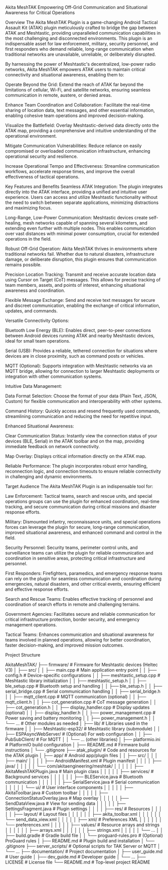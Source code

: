 Akita MeshTAK
Empowering Off-Grid Communication and Situational Awareness for Critical Operations

Overview
The Akita MeshTAK Plugin is a game-changing Android Tactical Assault Kit (ATAK) plugin meticulously crafted to bridge the gap between ATAK and Meshtastic, providing unparalleled communication capabilities in the most challenging and disconnected environments. This plugin is an indispensable asset for law enforcement, military, security personnel, and first responders who demand reliable, long-range communication when traditional networks are unavailable, unreliable, or deliberately disrupted.

By harnessing the power of Meshtastic's decentralized, low-power radio networks, Akita MeshTAK empowers ATAK users to maintain critical connectivity and situational awareness, enabling them to:

Operate Beyond the Grid: Extend the reach of ATAK far beyond the limitations of cellular, Wi-Fi, and satellite networks, ensuring seamless communication in remote, austere, or denied areas.

Enhance Team Coordination and Collaboration: Facilitate the real-time sharing of location data, text messages, and other essential information, enabling cohesive team operations and improved decision-making.

Visualize the Battlefield: Overlay Meshtastic-derived data directly onto the ATAK map, providing a comprehensive and intuitive understanding of the operational environment.

Mitigate Communication Vulnerabilities: Reduce reliance on easily compromised or overloaded communication infrastructure, enhancing operational security and resilience.

Increase Operational Tempo and Effectiveness: Streamline communication workflows, accelerate response times, and improve the overall effectiveness of tactical operations.

Key Features and Benefits
Seamless ATAK Integration: The plugin integrates directly into the ATAK interface, providing a unified and intuitive user experience. Users can access and utilize Meshtastic functionality without the need to switch between separate applications, minimizing distractions and maximizing focus.

Long-Range, Low-Power Communication: Meshtastic devices create self-healing, mesh networks capable of spanning several kilometers, and extending even further with multiple nodes. This enables communication over vast distances with minimal power consumption, crucial for extended operations in the field.

Robust Off-Grid Operation: Akita MeshTAK thrives in environments where traditional networks fail. Whether due to natural disasters, infrastructure damage, or deliberate disruption, this plugin ensures that communication remains possible.

Precision Location Tracking: Transmit and receive accurate location data using Cursor on Target (CoT) messages. This allows for precise tracking of team members, assets, and points of interest, enhancing situational awareness and coordination.

Flexible Message Exchange: Send and receive text messages for secure and discreet communication, enabling the exchange of critical information, updates, and commands.

Versatile Connectivity Options:

Bluetooth Low Energy (BLE): Enables direct, peer-to-peer connections between Android devices running ATAK and nearby Meshtastic devices, ideal for small team operations.

Serial (USB): Provides a reliable, tethered connection for situations where devices are in close proximity, such as command posts or vehicles.

MQTT (Optional): Supports integration with Meshtastic networks via an MQTT bridge, allowing for connection to larger Meshtastic deployments or integration with other communication systems.

Intuitive Data Management:

Data Format Selection: Choose the format of your data (Plain Text, JSON, Custom) for flexible communication and interoperability with other systems.

Command History: Quickly access and resend frequently used commands, streamlining communication and reducing the need for repetitive input.

Enhanced Situational Awareness:

Clear Communication Status: Instantly view the connection status of your devices (BLE, Serial) in the ATAK toolbar and on the map, providing immediate feedback on network connectivity.

Map Overlay: Displays critical information directly on the ATAK map.

Reliable Performance: The plugin incorporates robust error handling, reconnection logic, and connection timeouts to ensure reliable connectivity in challenging and dynamic environments.

Target Audience
The Akita MeshTAK Plugin is an indispensable tool for:

Law Enforcement: Tactical teams, search and rescue units, and special operations groups can use the plugin for enhanced coordination, real-time tracking, and secure communication during critical missions and disaster response efforts.

Military: Dismounted infantry, reconnaissance units, and special operations forces can leverage the plugin for secure, long-range communication, improved situational awareness, and enhanced command and control in the field.

Security Personnel: Security teams, perimeter control units, and surveillance teams can utilize the plugin for reliable communication and coordination in sensitive areas, protecting critical infrastructure and personnel.

First Responders: Firefighters, paramedics, and emergency response teams can rely on the plugin for seamless communication and coordination during emergencies, natural disasters, and other critical events, ensuring efficient and effective response efforts.

Search and Rescue Teams: Enables effective tracking of personnel and coordination of search efforts in remote and challenging terrains.

Government Agencies: Facilitates secure and reliable communication for critical infrastructure protection, border security, and emergency management operations.

Tactical Teams: Enhances communication and situational awareness for teams involved in planned operations, allowing for better coordination, faster decision-making, and improved mission outcomes.

Project Structure

AkitaMeshTAK/
├── firmware/ # Firmware for Meshtastic devices (Heltec V3)
│   ├── src/
│   │   ├── main.cpp # Main application entry point
│   │   ├── config.h # Device-specific configurations
│   │   ├── meshtastic_setup.cpp # Meshtastic library initialization
│   │   ├── meshtastic_setup.h
│   │   ├── ble_setup.cpp # Bluetooth setup and handling
│   │   ├── ble_setup.h
│   │   ├── serial_bridge.cpp # Serial communication handling
│   │   ├── serial_bridge.h
│   │   ├── mqtt_client.cpp # MQTT communication (optional)
│   │   ├── mqtt_client.h
│   │   ├── cot_generation.cpp # CoT message generation
│   │   ├── cot_generation.h
│   │   ├── display_handler.cpp # Display updates (optional)
│   │   ├── display_handler.h
│   │   ├── power_management.cpp # Power saving and battery monitoring
│   │   ├── power_management.h
│   │   └── ... # Other modules as needed
│   ├── lib/ # Libraries used in the firmware
│   │   ├── Meshtastic-esp32/ # Meshtastic library (submodule)
│   │   ├── ESPAsyncWebServer/ # (Optional) For web configuration
│   │   ├── PubSubClient/ # For MQTT
│   │   └── ... (other libraries)
│   ├── platformio.ini # PlatformIO build configuration
│   ├── README.md # Firmware build instructions
│   └── .gitignore
├── atak_plugin/ # Code and resources for the ATAK plugin
│   ├── app/ # Android app/plugin files
│   │   ├── src/
│   │   │   ├── main/
│   │   │   │   ├── AndroidManifest.xml # Plugin manifest
│   │   │   │   ├── java/
│   │   │   │   │   └── com/akitaengineering/meshtak/
│   │   │   │   │       ├── AkitaMeshTAKPlugin.java # Main plugin class
│   │   │   │   │       ├── services/ # Background services
│   │   │   │   │       │   ├── BLEService.java # Bluetooth communication
│   │   │   │   │       │   ├── SerialService.java # Serial communication
│   │   │   │   │       └── ui/ # User interface components
│   │   │   │   │           ├── AkitaToolbar.java # Custom toolbar
│   │   │   │   │           ├── ConnectionStatusOverlay.java # Map overlay
│   │   │   │   │           ├── SendDataView.java # View for sending data
│   │   │   │   │           ├── SettingsFragment.java # Plugin settings
│   │   │   │   ├── res/ # Resources
│   │   │   │   │   ├── layout/ # Layout files
│   │   │   │   │   │   ├── akita_toolbar.xml
│   │   │   │   │   │   └── send_data_view.xml
│   │   │   │   │   ├── xml/ # Preferences XML
│   │   │   │   │   │   └── preferences.xml
│   │   │   │   │   ├── values/ # Resource arrays and strings
│   │   │   │   │   │   ├── arrays.xml
│   │   │   │   │   │   ├── strings.xml
│   │   │   │   │   └── ...
│   │   ├── build.gradle # Gradle build file
│   │   └── proguard-rules.pro # (Optional) ProGuard rules
│   ├── README.md # Plugin build and installation
│   └── .gitignore
├── server_scripts/ # Optional scripts for TAK Server or MQTT
│   └── ...
├── documentation/ # Project documentation
│   ├── user_guide.md # User guide
│   ├── dev_guide.md # Developer guide
│   └── ...
├── LICENSE # License file
└── README.md # Top-level project README
